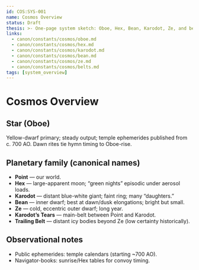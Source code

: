 ```yaml
---
id: COS:SYS-001
name: Cosmos Overview
status: Draft
thesis: >- One-page system sketch: Oboe, Hex, Bean, Karodot, Ze, and belts with notes on visibility and lore weight.
links:
  - canon/constants/cosmos/oboe.md
  - canon/constants/cosmos/hex.md
  - canon/constants/cosmos/karodot.md
  - canon/constants/cosmos/bean.md
  - canon/constants/cosmos/ze.md
  - canon/constants/cosmos/belts.md
tags: [system_overview]
---
```


# Cosmos Overview

## Star (Oboe)
Yellow-dwarf primary; steady output; temple ephemerides published from c. 700 AO. Dawn rites tie hymn timing to Oboe-rise.

## Planetary family (canonical names)
- **Point** — our world.
- **Hex** — large-apparent moon; “green nights” episodic under aerosol loads.
- **Karodot** — distant blue-white giant; faint ring; many “daughters.”
- **Bean** — inner dwarf; best at dawn/dusk elongations; bright but small.
- **Ze** — cold, eccentric outer dwarf; long year.
- **Karodot’s Tears** — main-belt between Point and Karodot.
- **Trailing Belt** — distant icy bodies beyond Ze (low certainty historically).

## Observational notes
- Public ephemerides: temple calendars (starting ~700 AO).
- Navigator-books: sunrise/Hex tables for convoy timing.
